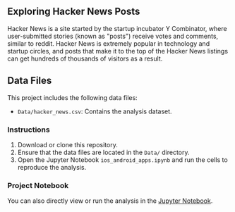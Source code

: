## Exploring Hacker News Posts

Hacker News is a site started by the startup incubator Y Combinator, where user-submitted stories (known as "posts") receive votes and comments, similar to reddit. Hacker News is extremely popular in technology and startup circles, and posts that make it to the top of the Hacker News listings can get hundreds of thousands of visitors as a result.

## Data Files

This project includes the following data files:

- `Data/hacker_news.csv`: Contains the analysis dataset.

### Instructions

1. Download or clone this repository.
2. Ensure that the data files are located in the `Data/` directory.
3. Open the Jupyter Notebook `ios_android_apps.ipynb` and run the cells to reproduce the analysis.

### Project Notebook

You can also directly view or run the analysis in the [Jupyter Notebook](https://github.com/timmueller0/data_projects_misc/blob/main/projects/guided_project2_hacker_news_posts/Guided_project2%20-%20Hacker%20News%20posts.ipynb).
